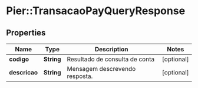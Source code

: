 # Pier::TransacaoPayQueryResponse

## Properties
Name | Type | Description | Notes
------------ | ------------- | ------------- | -------------
**codigo** | **String** | Resultado de consulta de conta | [optional] 
**descricao** | **String** | Mensagem descrevendo resposta. | [optional] 



